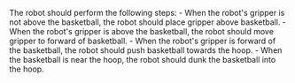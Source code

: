 

The robot should perform the following steps:
    - When the robot's gripper is not above the basketball, the robot should place gripper above basketball.
    - When the robot's gripper is above the basketball, the robot should move gripper to forward of basketball.
    - When the robot's gripper is forward of the basketball, the robot should push basketball towards the hoop.
    - When the basketball is near the hoop, the robot should dunk the basketball into the hoop.